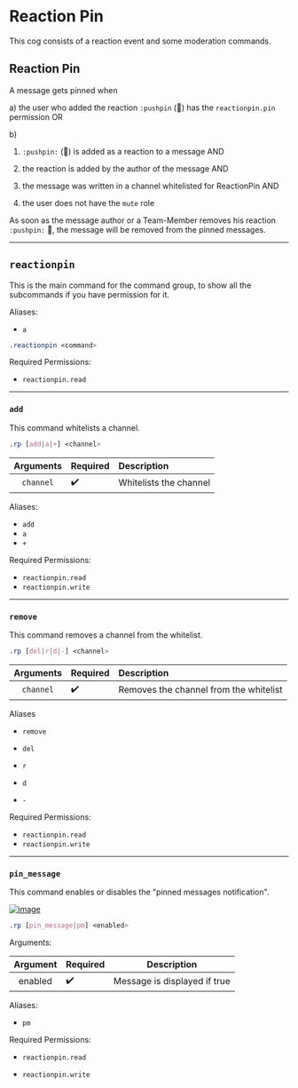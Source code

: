 # Reaction Pin


This cog consists of a reaction event and some moderation commands.


## Reaction Pin


A message gets pinned when

a)
the user who added the reaction `:pushpin` (📌) has the `reactionpin.pin` permission OR

b)

1. `:pushpin:` (📌) is added as a reaction to a message AND

2. the reaction is added by the author of the message AND

3. the message was written in a channel whitelisted for ReactionPin AND

4. the user does not have the `mute` role


As soon as the message author or a Team-Member removes his reaction `:pushpin:` 📌, the message will be removed from the pinned messages.

---


## `reactionpin`


This is the main command for the command group, to show all the subcommands if you have permission for it.


Aliases:

- `a`


```css  
.reactionpin <command>
```

Required Permissions:

- `reactionpin.read`


---


### `add`


This command whitelists a channel.


```css  
.rp [add|a|+] <channel>
```

| Arguments | Required | Description            |
|:---------:|:---------|:-----------------------|
| `channel` | ✔️       | Whitelists the channel |

Aliases:

- `add`
- `a`
- `+`


Required Permissions:

- `reactionpin.read`
- `reactionpin.write`

---


### `remove`


This command removes a channel from the whitelist.


```css  
.rp [del|r|d|-] <channel>
```

| Arguments | Required | Description                            |
|:---------:|:---------|:---------------------------------------|
| `channel` | ✔️       | Removes the channel from the whitelist |  


Aliases

- `remove`

- `del`

- `r`

- `d`

- `-`


Required Permissions:

- `reactionpin.read`
- `reactionpin.write`


---


### `pin_message`

This command enables or disables the "pinned messages notification".

[![image](https://www.linkpicture.com/q/Screenshot-2021-10-17-072804_1.png)](https://www.linkpicture.com/view.php?img=LPic616bc85447a64587571420)


```css  
.rp [pin_message|pm] <enabled>
```

Arguments:

| Argument | Required |         Description          |
|:--------:|:---------|:----------------------------:|
| enabled  | ✔️       | Message is displayed if true |  


Aliases:

- `pm`


Required Permissions:

- `reactionpin.read`

- `reactionpin.write`
